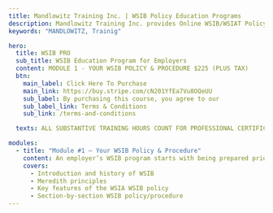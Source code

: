 ```yaml
---
title: Mandlowitz Training Inc. | WSIB Policy Education Programs
description: Mandlowitz Training Inc. provides Online WSIB/WSIAT Policy/Procedure education and training for employers and professionals.
keywords: "MANDLOWITZ, Trainig"

hero:
  title: WSIB PRO
  sub_title: WSIB Education Program for Employers
  content: MODULE 1 - YOUR WSIB POLICY & PROCEDURE $225 (PLUS TAX)
  btn:
    main_label: Click Here To Purchase
    main_link: https://buy.stripe.com/cN201YfEa7Vu8OQeUU
    sub_label: By purchasing this course, you agree to our
    sub_label_link: Terms & Conditions
    sub_link: /terms-and-conditions

  texts: ALL SUBSTANTIVE TRAINING HOURS COUNT FOR PROFESSIONAL CERTIFICATION.

modules:
  - title: "Module #1 – Your WSIB Policy & Procedure"
    content: An employer’s WSIB program starts with being prepared prior to an accident, injury or illness. Employers must be prepared to address all workplace situations. Completion of this module will provide an employer with a complete WSIB policy/procedure. ​
    covers:
      - Introduction and history of WSIB
      - Meredith principles
      - Key features of the WSIA WSIB policy
      - Section-by-section WSIB policy/procedure
---
```

